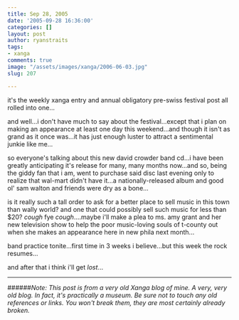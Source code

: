 ```yaml
---
title: Sep 28, 2005
date: '2005-09-28 16:36:00'
categories: []
layout: post
author: ryanstraits
tags:
- xanga
comments: true
image: "/assets/images/xanga/2006-06-03.jpg"
slug: 207

---
```

it's the weekly xanga entry and annual obligatory pre-swiss festival post all rolled into one...

<!-- break -->

and well...i don't have much to say about the festival...except that i plan on making an appearance at least one day this weekend...and though it isn't as grand as it once was...it has just enough luster to attract a sentimental junkie like me...

so everyone's talking about this new david crowder band cd...i have been greatly anticipating it's release for many, many months now...and so, being the giddy fan that i am, went to purchase said disc last evening only to realize that wal-mart didn't have it...a nationally-released album and good ol' sam walton and friends were dry as a bone...

is it really such a tall order to ask for a better place to sell music in this town than wally world? and one that could possibly sell such music for less than $20? *cough* fye *cough*....maybe i'll make a plea to ms. amy grant and her new television show to help the poor music-loving souls of t-county out when she makes an appearance here in new phila next month...

band practice tonite...first time in 3 weeks i believe...but this week the rock resumes...

and after that i think i'll get <em>lost</em>...

---

######*Note: This post is from a very old Xanga blog of mine. A very, very old blog. In fact, it's practically a museum. Be sure not to touch any old references or links. You won't break them, they are most certainly already broken.*